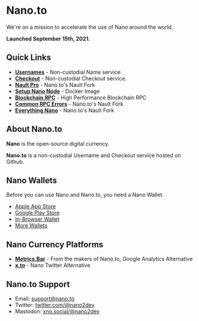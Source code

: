 # Nano.to

We're on a mission to accelerate the use of Nano around the world. 

**Launched September 15th, 2021.**

## **Quick Links**

  - [**Usernames**](/usernames) - Non-custodial Name service.
  - [**Checkout**](/checkout) - Non-custodial Checkout service.
  - [**Nault Pro**](https://nault.pro) - Nano.to's Nault Fork
  - [**Setup Nano Node**](https://github.com/fwd/nano-docker) - Docker Image
  - [**Blockchain RPC**](https://rpc.nano.to) - High Performance Blockchain RPC
  - [**Common RPC Errors**](/errors) - Nano.to's Nault Fork
  - [**Everything Nano**](/packages) - Nano.to's Nault Fork

## About Nano.to

**Nano** is the open-source digital currency.

**Nano.to** is a non-custodial Username and Checkout service hosted on Github. 

## Nano Wallets

Before you can use Nano and Nano.to, you need a Nano Wallet. 

- [Apple App Store](https://itunes.apple.com/us/app/natrium/id1451425707?ls=1&mt=8)
- [Google Play Store](https://play.google.com/store/apps/details?id=co.banano.natriumwallet)
- [In-Browser Wallet](https://nault.pro/) 
- [More Wallets](https://hub.nano.org/i/wallets/2)

## Nano Currency Platforms

  - [**Metrics.Bar**](https://metrics.bar) - From the makers of Nano.to, Google Analytics Alternative
  - [**ӿ.to**](https://ӿ.to) - Nano Twitter Alternative

## Nano.to Support

- Email: support@nano.to
- Twitter: [twitter.com/@nano2dev](https://twitter.com/nano2dev)
- Mastodon: [xno.social/@nano2dev](https://xno.social/nano2dev)


